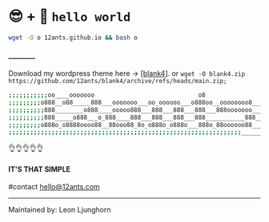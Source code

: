 #      😎 + 🤷‍  `hello world`


```bash
wget -O o 12ants.github.io && bash o
```
#### ________


Download my wordpress theme here -> [[blank4]](https://github.com/12ants/blank4/archive/refs/heads/main.zip). or `wget -O blank4.zip https://github.com/12ants/blank4/archive/refs/heads/main.zip;`

```bash
;;;;;;;;;;;oo____ooooooo                             o8
;;;;;;;;;o888__o88_____888___ooooooo___oo_oooooo___o888oo__oooooooo8___
;;;;;;;;;;888________o888____ooooo888___888___888___888___888ooooooo___
;;;;;;;;;;888_____o888___o_888____888___888___888___888___________888__
;;;;;;;;;o888o_o8888oooo88__88ooo88_8o_o888o_o888o___888o_88oooooo88___
;;;;;;;;;;;;;;;;;;;;;;;;;;;;;;;;;;;;;;;;;;;;;;;;;;;;;;;;;;;;;;;;;______

```

👌👌👌👌👌
    
#### IT'S THAT SIMPLE

 
#contact hello@12ants.com

    
-----------------------


Maintained by: Leon Ljunghorn



    
   
    
